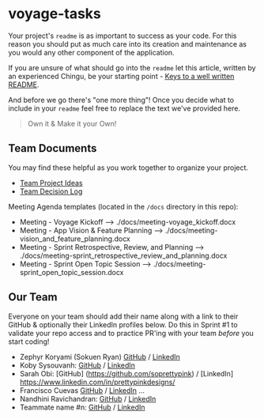 # voyage-tasks

Your project's `readme` is as important to success as your code. For 
this reason you should put as much care into its creation and maintenance
as you would any other component of the application.

If you are unsure of what should go into the `readme` let this article,
written by an experienced Chingu, be your starting point - 
[Keys to a well written README](https://tinyurl.com/yk3wubft).

And before we go there's "one more thing"! Once you decide what to include
in your `readme` feel free to replace the text we've provided here.

> Own it & Make it your Own!

## Team Documents

You may find these helpful as you work together to organize your project.

- [Team Project Ideas](./docs/team_project_ideas.md)
- [Team Decision Log](./docs/team_decision_log.md)

Meeting Agenda templates (located in the `/docs` directory in this repo):

- Meeting - Voyage Kickoff --> ./docs/meeting-voyage_kickoff.docx
- Meeting - App Vision & Feature Planning --> ./docs/meeting-vision_and_feature_planning.docx
- Meeting - Sprint Retrospective, Review, and Planning --> ./docs/meeting-sprint_retrospective_review_and_planning.docx
- Meeting - Sprint Open Topic Session --> ./docs/meeting-sprint_open_topic_session.docx

## Our Team

Everyone on your team should add their name along with a link to their GitHub
& optionally their LinkedIn profiles below. Do this in Sprint #1 to validate
your repo access and to practice PR'ing with your team *before* you start
coding!

- Zephyr Koryami (Sokuen Ryan) [GitHub](https://github.com/sokuenryan) / [LinkedIn](https://linkedin.com/in/sokuenryan)
- Koby Sysouvanh: [GitHub](https://github.com/kobysysouvanh) / [LinkedIn](https://www.linkedin.com/in/kobysysouvanh/)
- Sarah Obi: [GitHub] (https://github.com/soprettypink) / [LinkedIn] https://www.linkedin.com/in/prettypinkdesigns/
- Francisco Cuevas [GitHub](https://github.com/fcuevas6) / [LinkedIn](https://www.linkedin.com/in/francisco-cuevas-designer/)
   ...
- Nandhini Ravichandran: [GitHub](https://github.com/Nandhini0123) / [LinkedIn](https://www.linkedin.com/in/nan-ravi/)
- Teammate name #n: [GitHub](https://github.com/ghaccountname) / [LinkedIn](https://linkedin.com/in/liaccountname)
